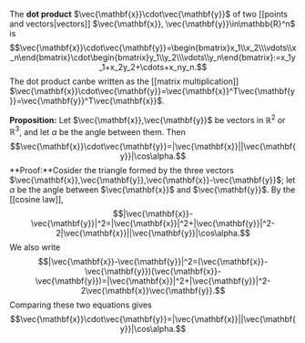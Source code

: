 The **dot product** $\vec{\mathbf{x}}\cdot\vec{\mathbf{y}}$ of two [[points and vectors|vectors]] $\vec{\mathbf{x}}, \vec{\mathbf{y}}\in\mathbb{R}^n$ is $$\vec{\mathbf{x}}\cdot\vec{\mathbf{y}}=\begin{bmatrix}x_1\\x_2\\\vdots\\x_n\end{bmatrix}\cdot\begin{bmatrix}y_1\\y_2\\\vdots\\y_n\end{bmatrix}:=x_1y_1+x_2y_2+\cdots+x_ny_n.$$
The dot product canbe written as the [[matrix multiplication]] $\vec{\mathbf{x}}\cdot\vec{\mathbf{y}}=\vec{\mathbf{x}}^T\vec{\mathbf{y}}=\vec{\mathbf{y}}^T\vec{\mathbf{x}}$.

**Proposition:** Let $\vec{\mathbf{x}},\vec{\mathbf{y}}$ be vectors in $\mathbb{R}^2$ or $\mathbb{R}^3$, and let $\alpha$ be the angle between them. Then $$\vec{\mathbf{x}}\cdot\vec{\mathbf{y}}=|\vec{\mathbf{x}}||\vec{\mathbf{y}}|\cos\alpha.$$
	**Proof:**Cosider the triangle formed by the three vectors $\vec{\mathbf{x}},\vec{\mathbf{y}},\vec{\mathbf{x}}-\vec{\mathbf{y}}$; let $\alpha$ be the angle between $\vec{\mathbf{x}}$ and $\vec{\mathbf{y}}$. By the [[cosine law]], $$|\vec{\mathbf{x}}-\vec{\mathbf{y}}|^2=|\vec{\mathbf{x}}|^2+|\vec{\mathbf{y}}|^2-2|\vec{\mathbf{x}}||\vec{\mathbf{y}}|\cos\alpha.$$
	We also write $$|\vec{\mathbf{x}}-\vec{\mathbf{y}}|^2=(\vec{\mathbf{x}}-\vec{\mathbf{y}})(\vec{\mathbf{x}}-\vec{\mathbf{y}})=|\vec{\mathbf{x}}|^2+|\vec{\mathbf{y}}|^2-2\vec{\mathbf{x}}\vec{\mathbf{y}}.$$
	Comparing these two equations gives $$\vec{\mathbf{x}}\cdot\vec{\mathbf{y}}=|\vec{\mathbf{x}}||\vec{\mathbf{y}}|\cos\alpha.$$
